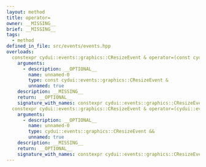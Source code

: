 ```yaml
---
layout: method
title: operator=
owner: __MISSING__
brief: __MISSING__
tags:
  - method
defined_in_file: src/events/events.hpp
overloads:
  constexpr cydui::events::graphics::CResizeEvent & operator=(const cydui::events::graphics::CResizeEvent &):
    arguments:
      - description: __OPTIONAL__
        name: unnamed-0
        type: const cydui::events::graphics::CResizeEvent &
        unnamed: true
    description: __MISSING__
    return: __OPTIONAL__
    signature_with_names: constexpr cydui::events::graphics::CResizeEvent & operator=(const cydui::events::graphics::CResizeEvent &)
  constexpr cydui::events::graphics::CResizeEvent & operator=(cydui::events::graphics::CResizeEvent &&):
    arguments:
      - description: __OPTIONAL__
        name: unnamed-0
        type: cydui::events::graphics::CResizeEvent &&
        unnamed: true
    description: __MISSING__
    return: __OPTIONAL__
    signature_with_names: constexpr cydui::events::graphics::CResizeEvent & operator=(cydui::events::graphics::CResizeEvent &&)
---
```

